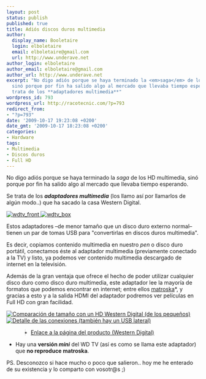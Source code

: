 ```yaml
---
layout: post
status: publish
published: true
title: Adiós discos duros multimedia
author:
  display_name: Booletaire
  login: elboletaire
  email: elboletaire@gmail.com
  url: http://www.underave.net
author_login: elboletaire
author_email: elboletaire@gmail.com
author_url: http://www.underave.net
excerpt: "No digo adiós porque se haya terminado la <em>saga</em> de los HD multimedia,
  sinó porque por fin ha salido algo al mercado que llevaba tiempo esperando. Se
  trata de los **adaptadores multimedia**"
wordpress_id: 793
wordpress_url: http://racotecnic.com/?p=793
redirect_from:
- "?p=793"
date: '2009-10-17 19:23:08 +0200'
date_gmt: '2009-10-17 18:23:08 +0200'
categories:
- Hardware
tags:
- Multimedia
- Discos duros
- Full HD
---
```


No digo adiós porque se haya terminado la <em>saga</em> de los HD multimedia, sinó porque por fin ha salido algo al mercado que llevaba tiempo esperando.

Se trata de los <em>**adaptadores multimedia**</em> (los llamo así por llamarlos de algún modo..) que ha sacado la casa Western Digital.

<a href="{{ site.url }}/uploads/2009/10/wdtv_front.jpg">
  <img title="wdtv_front" src="{{ site.url }}/uploads/2009/10/wdtv_front.jpg" alt="wdtv_front" />
</a>
<a href="{{ site.url }}/uploads/2009/10/wdtv_box.jpg">
  <img title="wdtv_box" src="{{ site.url }}/uploads/2009/10/wdtv_box.jpg" alt="wdtv_box" /></a>

Estos adaptadores –de menor tamaño que un disco duro externo normal– tienen un par de tomas USB para "convertirlas en discos duros multimedia".

<a id="more"></a><a id="more-793"></a>

Es decir, copiamos contenido multimedia en nuestro <em>pen</em> o disco duro portátil, conectamos éste al adaptador multimedia (previamente conectado a la TV) y listo, ya podemos ver contenido multimedia descargado de internet en la televisión.

Además de la gran ventaja que ofrece el hecho de poder utilizar cualquier disco duro como disco duro multimedia, este adaptador lee la mayoría de formatos que podemos encontrar en internet; entre ellos <a rel="nofollow" href="http://es.wikipedia.org/wiki/Matroska" target="_blank">matroska</a>*, y gracias a esto y a la salida HDMI del adaptador podremos ver películas en Full HD con gran facilidad.

<a href="{{ site.url }}/uploads/2009/10/wdtv_compare.jpg">
  <img title="wdtv_compare" src="{{ site.url }}/uploads/2009/10/wdtv_compare.jpg" alt="Comparación de tamaño con un HD Western Digital (de los pequeños)" />
</a>
<a href="{{ site.url }}/uploads/2009/10/wdtv_rear.jpg">
  <img title="Detalle de las conexiones (también hay un USB lateral)" src="{{ site.url }}/uploads/2009/10/wdtv_rear.jpg" alt="Detalle de las conexiones (también hay un USB lateral)" />
</a>

<ul>
<blockquote>
<li><a rel="nofollow" href="http://www.wdc.com/en/products/products.asp?driveid=572" target="_blank">Enlace a la página del producto (Western Digital)</a></li>
</blockquote>
</ul>

* Hay una <strong>versión <em>mini</em></strong> del WD TV (así es como se llama este adaptador) que **no reproduce matroska**.

PS. Desconozco si hace mucho o poco que salieron.. hoy me he enterado de su existencia y lo comparto con vosotr@s ;)
